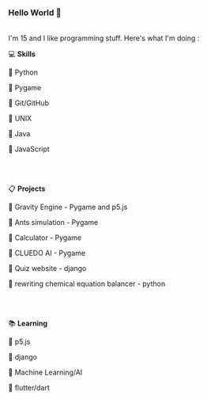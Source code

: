 ### Hello World 👋 

<br/>
I'm 15 and I like programming stuff. Here's what I'm doing :
<br/>

💻 **Skills**

🥇 Python 

🥇 Pygame

🥈 Git/GitHub

🥈 UNIX

🥈 Java

🥉 JavaScript

<br/>
<br/>

📋 **Projects**

🥇 Gravity Engine - Pygame and p5.js

🥇 Ants simulation - Pygame

🥈 Calculator - Pygame

🥉 CLUEDO AI - Pygame

🥉 Quiz website - django

🥉 rewriting chemical equation balancer - python


<br/>
<br/>

📚 **Learning**

🥇 p5.js

🥈 django

🥉 Machine Learning/AI

🥉 flutter/dart
